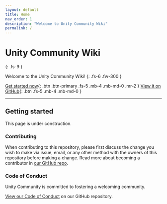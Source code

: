 ```yaml
---
layout: default
title: Home
nav_order: 1
description: "Welcome to Unity Community Wiki"
permalink: /
---
```


# Unity Community Wiki
{: .fs-9 }

Welcome to the Unity Community Wiki!
{: .fs-6 .fw-300 }

[Get started now](#getting-started){: .btn .btn-primary .fs-5 .mb-4 .mb-md-0 .mr-2 } [View it on GitHub](https://github.com/UnityCommunity/wiki){: .btn .fs-5 .mb-4 .mb-md-0 }

---

## Getting started

This page is under construction.

### Contributing

When contributing to this repository, please first discuss the change you wish to make via issue,
email, or any other method with the owners of this repository before making a change. Read more about becoming a contributor in [our GitHub repo](https://github.com/UnityCommunity/UnityLibrary#contribution).

### Code of Conduct

Unity Community is committed to fostering a welcoming community.

[View our Code of Conduct](https://github.com/UnityCommunity/UnityLibrary/blob/master/CODE_OF_CONDUCT.md) on our GitHub repository.
